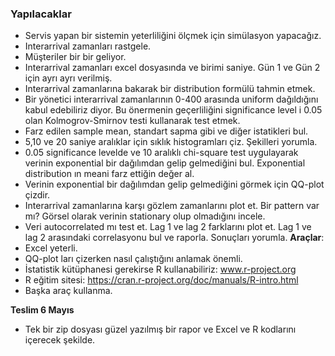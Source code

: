 ### Yapılacaklar
* Servis yapan bir sistemin yeterliliğini ölçmek için simülasyon yapacağız.
* Interarrival zamanları rastgele.
* Müşteriler bir bir geliyor.
* Interarrival zamanları excel dosyasında ve birimi saniye. Gün 1 ve Gün 2 için ayrı ayrı verilmiş.
* Interarrival zamanlarına bakarak bir distribution formülü tahmin etmek.
* Bir yönetici interarrival zamanlarının 0-400 arasında uniform dağıldığını kabul edebiliriz diyor. Bu önermenin geçerliliğini significance level i 0.05 olan Kolmogrov-Smirnov testi kullanarak test etmek.
* Farz edilen sample mean, standart sapma gibi ve diğer istatikleri 
bul.
* 5,10 ve 20 saniye aralıklar için sıklık histogramları çiz. Şekilleri yorumla.
* 0.05 significance levelde ve 10 aralıklı chi-square test uygulayarak verinin exponential bir dağılımdan gelip gelmediğini bul. Exponential distribution ın meani farz ettiğin değer al.
* Verinin exponential bir dağılımdan gelip gelmediğini görmek için QQ-plot çizdir.
* Interarrival zamanlarına karşı gözlem zamanlarını plot et. Bir pattern var mı? Görsel olarak verinin stationary olup olmadığını incele.
* Veri autocorrelated mı test et. Lag 1 ve lag 2 farklarını plot et. Lag 1 ve lag 2 arasındaki correlasyonu bul ve raporla. Sonuçları yorumla.
**Araçlar**:
* Excel yeterli.
* QQ-plot ları çizerken nasıl çalıştığını anlamak önemli.
* İstatistik kütüphanesi gerekirse R kullanabiliriz: www.r-project.org
* R eğitim sitesi: https://cran.r-project.org/doc/manuals/R-intro.html
* Başka araç kullanma. 

**Teslim 6 Mayıs**
* Tek bir zip dosyası güzel yazılmış bir rapor ve Excel ve R kodlarını içerecek şekilde. 
 
